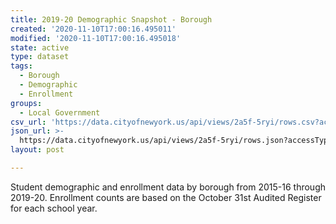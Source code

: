 ```yaml
---
title: 2019-20 Demographic Snapshot - Borough
created: '2020-11-10T17:00:16.495011'
modified: '2020-11-10T17:00:16.495018'
state: active
type: dataset
tags:
  - Borough
  - Demographic
  - Enrollment
groups:
  - Local Government
csv_url: 'https://data.cityofnewyork.us/api/views/2a5f-5ryi/rows.csv?accessType=DOWNLOAD'
json_url: >-
  https://data.cityofnewyork.us/api/views/2a5f-5ryi/rows.json?accessType=DOWNLOAD
layout: post

---
```

Student demographic and enrollment data by borough from 2015-16 through 2019-20.
Enrollment counts are based on the October 31st Audited Register for each school year.
